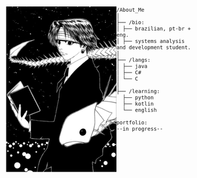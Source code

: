 <p dir="auto">
<a target="_blank" rel="noopener noreferrer" href="https://github.com/GabDomi/GabDomi/blob/main/download.jpg"><img src="https://github.com/GabDomi/GabDomi/blob/main/download.jpg" width="300" align="left" style="max-width: 100%;"></a>
</p> 
<p dir="auto">
    <samp>
        /About_Me <br>
            │<br>
            ├── /bio:<br>
            │   ├── brazilian, pt-br + eng.<br>
            │   ├── systems analysis and development student.<br>
            │<br>
            ├── /langs:<br>
            │   ├── java<br>
            │   ├── C#<br>
            │   └── C<br>
            │<br>
            ├── /learning:<br>
            &nbsp;&nbsp;├── python<br>
            &nbsp;&nbsp;├── kotlin<br>
            &nbsp;&nbsp;└── english<br><br>
            portfolio:<br>
            --in progress--
    </samp>
</p>
